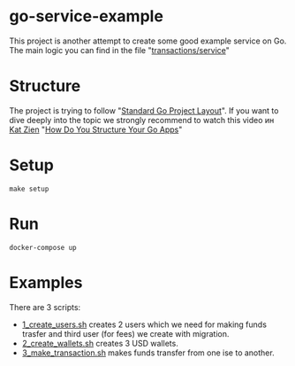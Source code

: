 # go-service-example
This project is another attempt to create some good example service on Go.
The main logic you can find in the file "[transactions/service](internal/transactions/services/service.go)"

# Structure
The project is trying to follow "[Standard Go Project Layout](https://github.com/golang-standards/project-layout)".
If you want to dive deeply into the topic we strongly recommend to watch this video ин [Kat Zien](https://github.com/katzien) "[How Do You Structure Your Go Apps](https://www.youtube.com/watch?v=oL6JBUk6tj0)"

# Setup
```
make setup
```

# Run
```
docker-compose up
```

# Examples
There are 3 scripts:
- [1_create_users.sh](examples/1_create_users.sh) creates 2 users which we need for making funds trasfer and third user (for fees) we create with migration.
- [2_create_wallets.sh](examples/2_create_wallets.sh) creates 3 USD wallets.
- [3_make_transaction.sh](examples/3_make_transaction.sh) makes funds transfer from one ise to another.